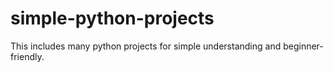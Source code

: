 # simple-python-projects

This includes many python projects for simple understanding and beginner-friendly.

